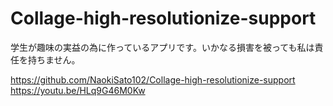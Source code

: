 # Collage-high-resolutionize-support
学生が趣味の実益の為に作っているアプリです。いかなる損害を被っても私は責任を持ちません。

https://github.com/NaokiSato102/Collage-high-resolutionize-support  
https://youtu.be/HLq9G46M0Kw  